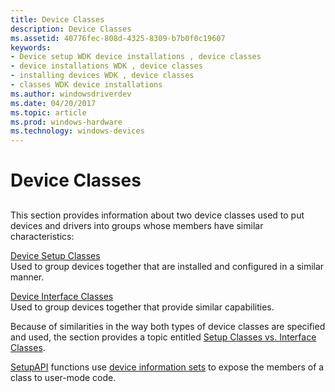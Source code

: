 ```yaml
---
title: Device Classes
description: Device Classes
ms.assetid: 40776fec-808d-4325-8309-b7b0f0c19607
keywords:
- Device setup WDK device installations , device classes
- device installations WDK , device classes
- installing devices WDK , device classes
- classes WDK device installations
ms.author: windowsdriverdev
ms.date: 04/20/2017
ms.topic: article
ms.prod: windows-hardware
ms.technology: windows-devices
---
```


# Device Classes


## <a href="" id="ddk-device-classes-dg"></a>


This section provides information about two device classes used to put devices and drivers into groups whose members have similar characteristics:

<a href="" id="device-setup-classes"></a>[Device Setup Classes](device-setup-classes.md)  
Used to group devices together that are installed and configured in a similar manner.

<a href="" id="device-interface-classes"></a>[Device Interface Classes](device-interface-classes.md)  
Used to group devices together that provide similar capabilities.

Because of similarities in the way both types of device classes are specified and used, the section provides a topic entitled [Setup Classes vs. Interface Classes](setup-classes-versus-interface-classes.md).

[SetupAPI](setupapi.md) functions use [device information sets](device-information-sets.md) to expose the members of a class to user-mode code.

 

 





